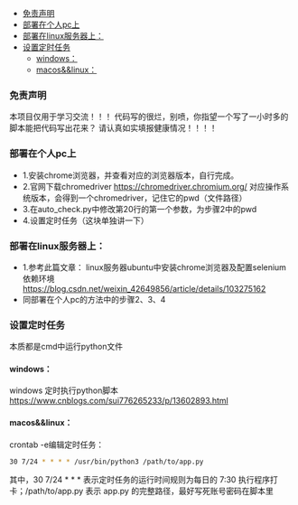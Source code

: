 

- [免责声明](#免责声明)
- [部署在个人pc上](#部署在个人pc上)
- [部署在linux服务器上：](#部署在linux服务器上)
- [设置定时任务](#设置定时任务)
  - [windows：](#windows)
  - [macos&&linux：](#macoslinux)

### 免责声明
本项目仅用于学习交流！！！
代码写的很烂，别喷，你指望一个写了一小时多的脚本能把代码写出花来？
请认真如实填报健康情况！！！！



### 部署在个人pc上

* 1.安装chrome浏览器，并查看对应的浏览器版本，自行完成。
* 2.官网下载chromedriver  https://chromedriver.chromium.org/ 对应操作系统版本，会得到一个chromedriver，记住它的pwd（文件路径）
* 3.在auto_check.py中修改第20行的第一个参数，为步骤2中的pwd
* 4.设置定时任务（这块单独讲一下）


### 部署在linux服务器上：
* 1.参考此篇文章：
linux服务器ubuntu中安装chrome浏览器及配置selenium依赖环境
https://blog.csdn.net/weixin_42649856/article/details/103275162
* 同部署在个人pc的方法中的步骤2、3、4


### 设置定时任务
本质都是cmd中运行python文件
#### windows：
windows 定时执行python脚本
https://www.cnblogs.com/sui776265233/p/13602893.html

#### macos&&linux：
crontab -e编辑定时任务：
```bash
30 7/24 * * * * /usr/bin/python3 /path/to/app.py
```

其中，30 7/24 * * * 表示定时任务的运行时间规则为每日的 7:30 执行程序打卡；/path/to/app.py 表示 app.py 的完整路径，最好写死账号密码在脚本里


